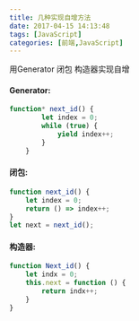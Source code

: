 ```yaml
---
title: 几种实现自增方法
date: 2017-04-15 14:13:48
tags: [JavaScript]
categories: [前端,JavaScript]
---
```

用Generator 闭包 构造器实现自增
<!--more-->
#### Generator:
```js
function* next_id() {
        let index = 0;
        while (true) {
            yield index++;
        }
    }
```
#### 闭包:
```js
function next_id() {
    let index = 0;
    return () => index++;
}
let next = next_id();
```
#### 构造器:
```js
function Next_id() {
    let indx = 0;
    this.next = function () {
        return indx++;  
    }
}
```